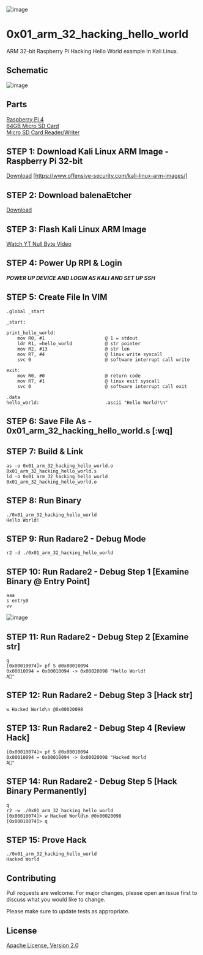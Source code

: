 ![image](https://github.com/mytechnotalent/0x01_arm_32_hacking_hello_world/blob/main/RPI32AAHHW.png?raw=true)

# 0x01_arm_32_hacking_hello_world
ARM 32-bit Raspberry Pi Hacking Hello World example in Kali Linux.

## Schematic
![image](https://github.com/mytechnotalent/0x01_arm_32_hacking_hello_world/blob/main/schematic.png?raw=true)

## Parts
[Raspberry Pi 4](https://www.adafruit.com/product/4292)<br>
[64GB Micro SD Card](https://www.amazon.com/SDSDQUA-064G-A11-Professional-MicroSDXC-formatted-recording/dp/106171327X)<br>
[Micro SD Card Reader/Writer](https://www.amazon.com/uni-Adapter-Supports-Compatible-MacBook/dp/B081VHSB2V)

## STEP 1: Download Kali Linux ARM Image - Raspberry Pi 32-bit
[Download](https://images.kali.org/arm-images/kali-linux-2020.4-rpi4-nexmon.img.xz) [https://www.offensive-security.com/kali-linux-arm-images/]

## STEP 2: Download balenaEtcher
[Download](https://www.balena.io/etcher)

## STEP 3: Flash Kali Linux ARM Image
[Watch YT Null Byte Video](https://www.youtube.com/watch?v=Jquf9BDm4iU&t=493s)

## STEP 4: Power Up RPI & Login
***POWER UP DEVICE AND LOGIN AS KALI AND SET UP SSH***

## STEP 5: Create File In VIM
```
.global _start

_start:

print_hello_world:
    mov R0, #1                      @ 1 = stdout
    ldr R1, =hello_world            @ str pointer
    mov R2, #13                     @ str len
    mov R7, #4                      @ linux write syscall
    svc 0                           @ software interrupt call write

exit:
    mov R0, #0                      @ return code
    mov R7, #1                      @ linux exit syscall
    svc 0                           @ software interrupt call exit

.data
hello_world:                        .ascii "Hello World!\n"
```

## STEP 6: Save File As - 0x01_arm_32_hacking_hello_world.s [:wq]

## STEP 7: Build & Link
```
as -o 0x01_arm_32_hacking_hello_world.o 0x01_arm_32_hacking_hello_world.s
ld -o 0x01_arm_32_hacking_hello_world 0x01_arm_32_hacking_hello_world.o
```

## STEP 8: Run Binary
```
./0x01_arm_32_hacking_hello_world
Hello World!
```

## STEP 9: Run Radare2 - Debug Mode
```
r2 -d ./0x01_arm_32_hacking_hello_world
```

## STEP 10: Run Radare2 - Debug Step 1 [Examine Binary @ Entry Point]
```
aaa
s entry0
vv
```
![image](https://github.com/mytechnotalent/0x01_arm_32_hacking_hello_world/blob/main/1.png?raw=true)

## STEP 11: Run Radare2 - Debug Step 2 [Examine str]
```
q
[0x00010074]> pf S @0x00010094
0x00010094 = 0x00010094 -> 0x00020098 "Hello World!
A"
```

## STEP 12: Run Radare2 - Debug Step 3 [Hack str]
```
w Hacked World\n @0x00020098
```

## STEP 13: Run Radare2 - Debug Step 4 [Review Hack]
```
[0x00010074]> pf S @0x00010094
0x00010094 = 0x00010094 -> 0x00020098 "Hacked World
A"
```

## STEP 14: Run Radare2 - Debug Step 5 [Hack Binary Permanently]
```
q
r2 -w ./0x01_arm_32_hacking_hello_world
[0x00010074]> w Hacked World\n @0x00020098
[0x00010074]> q

```

## STEP 15: Prove Hack
```
./0x01_arm_32_hacking_hello_world
Hacked World
```

## Contributing
Pull requests are welcome. For major changes, please open an issue first to discuss what you would like to change.

Please make sure to update tests as appropriate.

## License
[Apache License, Version 2.0](https://www.apache.org/licenses/LICENSE-2.0)

